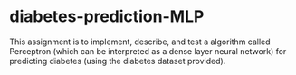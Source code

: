 # diabetes-prediction-MLP

This assignment is to implement, describe, and test a algorithm called Perceptron (which can be interpreted as a dense layer neural network) for predicting diabetes (using the diabetes dataset provided). 
